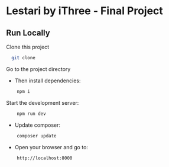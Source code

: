# Lestari by iThree - Final Project

## Run Locally

Clone this project

```bash
  git clone
```

Go to the project directory

-   Then install dependencies:

```bash
    npm i
```

Start the development server:

```bash
    npm run dev
```

- Update composer:

```bash
    composer update
```

- Open your browser and go to:

```bash
    http://localhost:8000
```